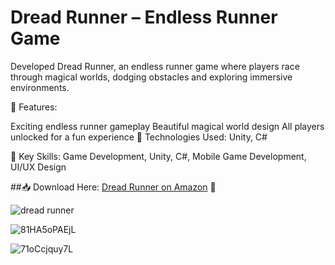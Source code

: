 # Dread Runner – Endless Runner Game
Developed Dread Runner, an endless runner game where players race through magical worlds, dodging obstacles and exploring immersive environments.

🔹 Features:

Exciting endless runner gameplay
Beautiful magical world design
All players unlocked for a fun experience
🔹 Technologies Used: Unity, C#

🔹 Key Skills: Game Development, Unity, C#, Mobile Game Development, UI/UX Design

##📥 Download Here: [Dread Runner on Amazon](https://www.amazon.com/gp/product/B0CTHPFHWL) 🚀

![dread runner](https://github.com/user-attachments/assets/38c550fe-3a33-4e21-b7dc-48a78fff1bb1)

![81HA5oPAEjL](https://github.com/user-attachments/assets/8cac8048-7424-465d-a22e-8bc5542e45b7)

![71oCcjquy7L](https://github.com/user-attachments/assets/ff962a66-e7e9-45a4-aadb-bd86ce0acb1e)


